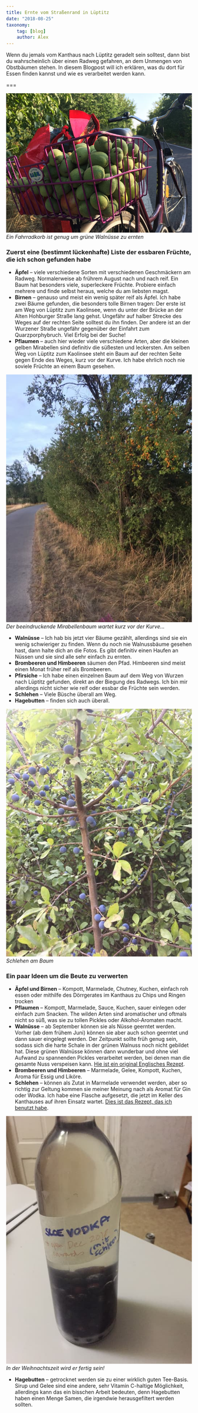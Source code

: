```yaml
---
title: Ernte vom Straßenrand in Lüptitz
date: "2018-08-25"
taxonomy:
    tag: [blog]
    author: Alex
---
```


Wenn du jemals vom Kanthaus nach Lüptitz geradelt sein solltest, dann bist du wahrscheinlich über einen Radweg gefahren, an dem Unmengen von Obstbäumen stehen. In diesem Blogpost will ich erklären, was du dort für Essen finden kannst und wie es verarbeitet werden kann.

===

![](harvestedWalnuts.jpg)
_Ein Fahrradkorb ist genug um grüne Walnüsse zu ernten_

### Zuerst eine (bestimmt lückenhafte) Liste der essbaren Früchte, die ich schon gefunden habe

- **Äpfel** – viele verschiedene Sorten mit verschiedenen Geschmäckern am Radweg. Normalerweise ab frührem August nach und nach reif. Ein Baum hat besonders viele, superleckere Früchte. Probiere einfach mehrere und finde selbst heraus, welche du am liebsten magst.
- **Birnen** – genauso und meist ein wenig später reif als Äpfel. Ich habe zwei Bäume gefunden, die besonders tolle Birnen tragen: Der erste ist am Weg von Lüptitz zum Kaolinsee, wenn du unter der Brücke an der Alten Hohburger Straße lang gehst. Ungefähr auf halber Strecke des Weges auf der rechten Seite solltest du ihn finden. Der andere ist an der Wurzener Straße ungefähr gegenüber der Einfahrt zum Quarzporphybruch. Viel Erfolg bei der Suche!
- **Pflaumen** – auch hier wieder viele verschiedene Arten, aber die kleinen gelben Mirabellen sind definitiv die süßesten und leckersten. Am selben Weg von Lüptitz zum Kaolinsee steht ein Baum auf der rechten Seite gegen Ende des Weges, kurz vor der Kurve. Ich habe ehrlich noch nie soviele Früchte an einem Baum gesehen.

![](miratreeOnPath.jpg) <br>
_Der beeindruckende Mirabellenbaum wartet kurz vor der Kurve..._

- **Walnüsse** – Ich hab bis jetzt vier Bäume gezählt, allerdings sind sie ein wenig schwieriger zu finden. Wenn du noch nie Walnussbäume gesehen hast, dann halte dich an die Fotos. Es gibt definitiv einen Haufen an Nüssen und sie sind alle sehr einfach zu ernten.
- **Brombeeren und Himbeeren** säumen den Pfad. Himbeeren sind meist einen Monat früher reif als Brombeeren.
- **Pfirsiche** – Ich habe einen einzelnen Baum auf dem Weg von Wurzen nach Lüptitz gefunden, direkt an der Biegung des Radwegs. Ich bin mir allerdings nicht sicher wie reif oder essbar die Früchte sein werden.
- **Schlehen** – Viele Büsche überall am Weg.
- **Hagebutten** – finden sich auch überall.

![](sloeTree.jpg) <br>
_Schlehen am Baum_

### Ein paar Ideen um die Beute zu verwerten

- **Äpfel und Birnen** – Kompott, Marmelade, Chutney, Kuchen, einfach roh essen oder mithilfe des Dörrgerates im Kanthaus zu Chips und Ringen trocken
- **Pflaumen** – Kompott, Marmelade, Sauce, Kuchen, sauer einlegen oder einfach zum Snacken. The wilden Arten sind aromatischer und oftmals nicht so süß, was sie zu tollen Pickles oder Alkohol-Aromaten macht.
- **Walnüsse** – ab September können sie als Nüsse geerntet werden. Vorher (ab dem frühem Juni) können sie aber auch schon geerntet und dann sauer eingelegt werden. Der Zeitpunkt sollte früh genug sein, sodass sich die harte Schale in der grünen Walnuss noch nicht gebildet hat. Diese grünen Walnüsse können dann wunderbar und ohne viel Aufwand zu spannenden Pickles verarbeitet werden, bei denen man die gesamte Nuss verspeisen kann. [Hie ist ein original Englisches Rezept](https://www.thefield.co.uk/food/recipes/how-to-pickle-walnuts-22906).
- **Brombeeren und Himbeeren** – Marmelade, Gelee, Kompott, Kuchen, Aroma für Essig und Liköre.
- **Schlehen** – können als Zutat in Marmelade verwendet werden, aber so richtig zur Geltung kommen sie meiner Meinung nach als Aromat für Gin oder Wodka. Ich habe eine Flasche aufgesetzt, die jetzt im Keller des Kanthauses auf ihren Einsatz wartet. [Dies ist das Rezept, das ich benutzt habe](https://www.theguardian.com/lifeandstyle/2010/oct/10/nigel-slater-classic-sloe-gin-recipe).

![](sloeVodka.jpg) <br>
_In der Weihnachtszeit wird er fertig sein!_

- **Hagebutten** – getrocknet werden sie zu einer wirklich guten Tee-Basis. Sirup und Gelee sind eine andere, sehr Vitamin C-haltige Möglichkeit, allerdings kann das ein bisschen Arbeit bedeuten, denn Hagebutten haben einen Menge Samen, die irgendwie herausgefiltert werden sollten.
